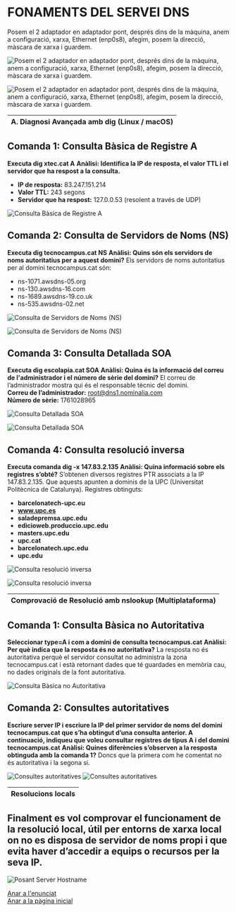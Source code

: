 # FONAMENTS DEL SERVEI DNS

Posem el 2 adaptador en adaptador pont, després dins de la màquina, anem a configuració, xarxa, Ethernet (enp0s8), afegim, posem la direcció, màscara de xarxa i guardem.

![Posem el 2 adaptador en adaptador pont, després dins de la màquina, anem a configuració, xarxa, Ethernet (enp0s8), afegim, posem la direcció, màscara de xarxa i guardem.](img/Imatge02.png)

![Posem el 2 adaptador en adaptador pont, després dins de la màquina, anem a configuració, xarxa, Ethernet (enp0s8), afegim, posem la direcció, màscara de xarxa i guardem.](img/Imatge01.png)

| A. Diagnosi Avançada amb dig (Linux / macOS) |
|----------------------------------------|
## Comanda 1: Consulta Bàsica de Registre A
**Executa dig xtec.cat A**
**Anàlisi: Identifica la IP de resposta, el valor TTL i el servidor que ha respost a la consulta.**
- **IP de resposta:** 83.247.151.214  
- **Valor TTL:** 243 segons  
- **Servidor que ha respost:** 127.0.0.53 (resolent a través de UDP)

![Consulta Bàsica de Registre A](img/Imatge03.png)

## Comanda 2: Consulta de Servidors de Noms (NS)
**Executa dig tecnocampus.cat NS**
**Anàlisi: Quins són els servidors de noms autoritatius per a aquest domini?**
Els servidors de noms autoritatius per al domini tecnocampus.cat són:
- ns-1071.awsdns-05.org
- ns-130.awsdns-16.com
- ns-1689.awsdns-19.co.uk
- ns-535.awsdns-02.net

![Consulta de Servidors de Noms (NS)](img/Imatge04.png)

![Consulta de Servidors de Noms (NS)](img/Imatge05.png)

## Comanda 3: Consulta Detallada SOA
**Executa dig escolapia.cat SOA**
**Anàlisi: Quina és la informació del correu de l'administrador i el número de sèrie del domini?**
El correu de l’administrador mostra qui és el responsable tècnic del domini.     
**Correu de l’administrador:** root@dns1.nominalia.com    
           **Número de sèrie:** 1761028965

![Consulta Detallada SOA](img/Imatge06.png)

![Consulta Detallada SOA](img/Imatge07.png)

## Comanda 4: Consulta resolució inversa
**Executa comanda dig -x 147.83.2.135**
**Anàlisi: Quina informació sobre els registres s’obté?**
S’obtenen diversos registres PTR associats a la IP 147.83.2.135.
Que aquests apunten a dominis de la UPC (Universitat Politècnica de Catalunya).
Registres obtinguts:       
- **barcelonatech-upc.eu**           
- **www.upc.es**     
- **saladepremsa.upc.edu**     
- **edicioweb.produccio.upc.edu**    
- **masters.upc.edu**   
- **upc.cat**   
- **barcelonatech.upc.edu**   
- **upc.edu**

![Consulta resolució inversa](img/Imatge08.png)

![Consulta resolució inversa](img/Imatge09.png)

| Comprovació de Resolució amb nslookup (Multiplataforma) |
|----------------------------------------|
## Comanda 1: Consulta Bàsica no Autoritativa
**Seleccionar type=A i com a domini de consulta tecnocampus.cat**
**Anàlisi: Per què indica que la resposta és no autoritativa?**
La resposta no és autoritativa perquè el servidor consultat no administra la zona tecnocampus.cat i està retornant dades que té guardades en memòria cau, no dades originals de la font autoritativa.

![Consulta Bàsica no Autoritativa](img/Imatge10.png)

## Comanda 2: Consultes autoritatives
**Escriure server IP i escriure la IP del primer servidor de noms del domini tecnocampus.cat que s’ha obtingut d’una consulta anterior. A continuació, indiqueu que voleu consultar registres de tipus A i del domini tecnocampus.cat**
**Anàlisi: Quines diferències s’observen a la resposta obtinguda amb la comanda 1?**
Doncs que la primera com he comentat no és autoritativa i la segona si.

![Consultes autoritatives](img/Imatge11.png)
![Consultes autoritatives](img/Imatge12.png)

| Resolucions locals |
|----------------------------------------|
## Finalment es vol comprovar el funcionament de la resolució local, útil per entorns de xarxa local on no es disposa de servidor de noms propi i que evita haver d’accedir a equips o recursos per la seva IP.    
 

![Posant Server Hostname](img/Imatge13.png)

[Anar a l'enunciat](../Tasca06/README.md)  
[Anar a la pàgina inicial](../README.md)
